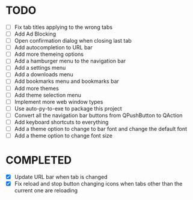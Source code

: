 # TODO
- [ ] Fix tab titles applying to the wrong tabs
- [ ] Add Ad Blocking
- [ ] Open confirmation dialog when closing last tab
- [ ] Add autocompletion to URL bar
- [ ] Add more themeing options
- [ ] Add a hamburger menu to the navigation bar
- [ ] Add a settings menu
- [ ] Add a downloads menu
- [ ] Add bookmarks menu and bookmarks bar
- [ ] Add more themes
- [ ] Add theme selection menu
- [ ] Implement more web window types
- [ ] Use auto-py-to-exe to package this project
- [ ] Convert all the navigation bar buttons from QPushButton to QAction
- [ ] Add keyboard shortcuts to everything
- [ ] Add a theme option to change to bar font and change the default font
- [ ] Add a theme option to change font size
# COMPLETED
- [X] Update URL bar when tab is changed
- [X] Fix reload and stop button changing icons when tabs other than the current one are reloading